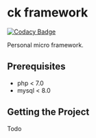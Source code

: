 

# ck framework

[![Codacy Badge](https://api.codacy.com/project/badge/Grade/aa9404320bc24bbfbc0073eac65c70d1)](https://app.codacy.com/app/jonathan.gleyze/ck_framework_rewitre?utm_source=github.com&utm_medium=referral&utm_content=jonasky/ck_framework_rewitre&utm_campaign=Badge_Grade_Dashboard)

Personal micro framework.

## Prerequisites

* php < 7.0
* mysql < 8.0

## Getting the Project

Todo